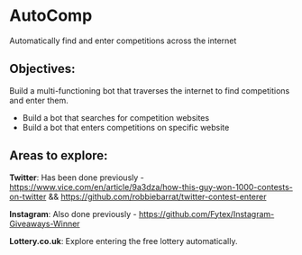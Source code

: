# AutoComp
Automatically find and enter competitions across the internet

## Objectives:
Build a multi-functioning bot that traverses the internet to find competitions and enter them.
- Build a bot that searches for competition websites
- Build a bot that enters competitions on specific website

## Areas to explore:
<b>Twitter</b>: Has been done previously - https://www.vice.com/en/article/9a3dza/how-this-guy-won-1000-contests-on-twitter && https://github.com/robbiebarrat/twitter-contest-enterer <br>

<b>Instagram</b>: Also done previously - https://github.com/Fytex/Instagram-Giveaways-Winner <br>

<b>Lottery.co.uk</b>: Explore entering the free lottery automatically.


